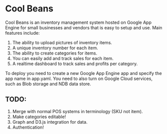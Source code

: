 Cool Beans	
======

Cool Beans is an inventory management system hosted on Google App Engine for small businesses and vendors that is easy to setup and use. Main features include:
1. The ability to upload pictures of inventory items.
2. A unique inventory number for each item.
3. The ability to create categories for items.
4. You can easily add and track sales for each item.
5. A realtime dashboard to track sales and profits per category.

To deploy you need to create a new Google App Engine app and specify the app name in app.yaml. You need to also turn on Google Cloud services, such as Blob storage and NDB data store.



TODO:
----
1. Merge with normal POS systems in terminology (SKU not item).
2. Make categories editable!
3. Graph and D3.js integration for data.
4. Authentication!